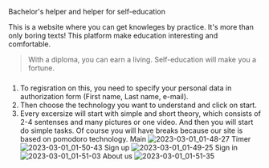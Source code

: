 Bachelor's helper and helper for self-education

This is a website where you can get knowleges by practice. It's more than only boring texts! This platform make education interesting and comfortable. 
>With a diploma, you can earn a living. Self-education will make you a fortune.
###
1. To regisration on this, you need to specify your personal data in authorization form (First name, Last name, e-mail).
2. Then choose the technology you want to understand and click on start.
3. Every excersize will start with simple and short theory, which consists of 2-4 sentenses and many pictures or one video. And then you will start do simple tasks. Of course you will have breaks because our site is based on pomodoro technology.
Main
![2023-03-01_01-48-27](https://user-images.githubusercontent.com/84998169/222205631-d86db9e7-658c-45fc-bd76-f14396a27c62.png)
Timer
![2023-03-01_01-50-43](https://user-images.githubusercontent.com/84998169/222205243-6ae51575-6b7b-4e5f-815c-5b3438f2e965.png)
Sign up
![2023-03-01_01-49-25](https://user-images.githubusercontent.com/84998169/222205701-ce578117-c989-4986-8a4b-692e6b0d0a2c.png)
Sign in
![2023-03-01_01-51-03](https://user-images.githubusercontent.com/84998169/222205753-b5ea45c4-96f8-4b2d-ad64-4b5bd56d2eee.png)
About us
![2023-03-01_01-51-35](https://user-images.githubusercontent.com/84998169/222205792-930ed828-e5a8-40a2-93a0-f28e2b446ca4.png)
